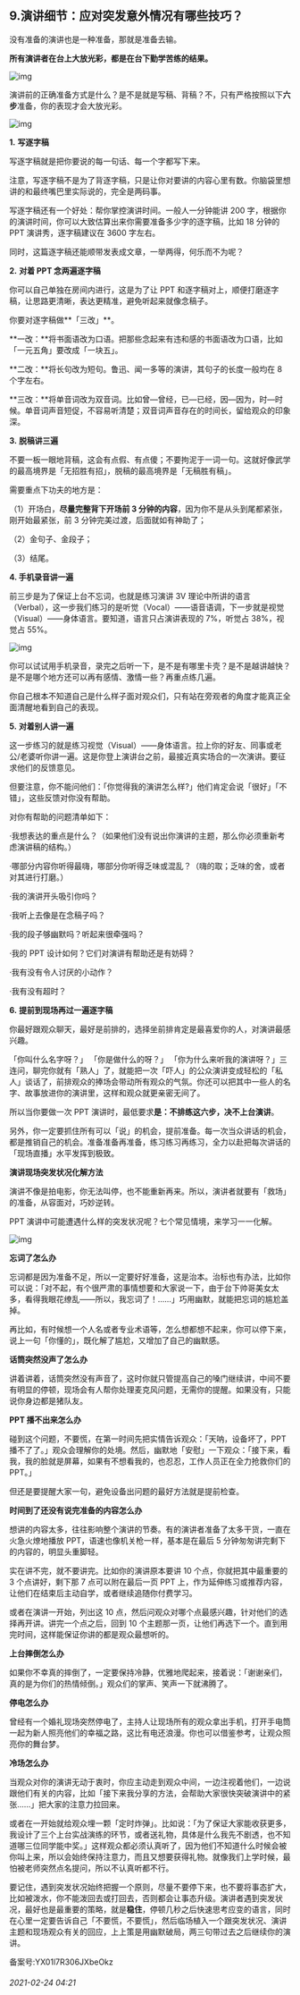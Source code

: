 ## 9.演讲细节：应对突发意外情况有哪些技巧？
没有准备的演讲也是一种准备，那就是准备去输。


**所有演讲者在台上大放光彩，都是在台下勤学苦练的结果。**


![img](https://pic1.zhimg.com/v2-68a40959cf4e5fcf63622120b96705e8.webp)

演讲前的正确准备方式是什么？是不是就是写稿、背稿？不，只有严格按照以下**六步**准备，你的表现才会大放光彩。


![img](https://pic2.zhimg.com/v2-4c038c7b2cda697e1550f767abf7e9d3.webp)

**1.** **写逐字稿**


写逐字稿就是把你要说的每一句话、每一个字都写下来。


注意，写逐字稿不是为了背逐字稿，只是让你对要讲的内容心里有数。你脑袋里想讲的和最终嘴巴里实际说的，完全是两码事。


写逐字稿还有一个好处：帮你掌控演讲时间。一般人一分钟能讲 200 字，根据你的演讲时间，你可以大致估算出来你需要准备多少字的逐字稿，比如 18 分钟的 PPT 演讲秀，逐字稿建议在 3600 字左右。


同时，这篇逐字稿还能顺带发表成文章，一举两得，何乐而不为呢？


**2.** **对着 PPT 念两遍逐字稿**


你可以自己单独在房间内进行，这是为了让 PPT 和逐字稿对上，顺便打磨逐字稿，让思路更清晰，表达更精准，避免听起来就像念稿子。


你要对逐字稿做**「三改」**。


**一改：**将书面语改为口语。把那些念起来有违和感的书面语改为口语，比如「一元五角」要改成「一块五」。


**二改：**将长句改为短句。鲁迅、闻一多等的演讲，其句子的长度一般均在 8 个字左右。


**三改：**将单音词改为双音词。比如曾—曾经，已—已经，因—因为，时—时候。单音词声音短促，不容易听清楚；双音词声音存在的时间长，留给观众的印象深。


**3.** **脱稿讲三遍**


不要一板一眼地背稿，这会有点假、有点傻；不要拘泥于一词一句。这就好像武学的最高境界是「无招胜有招」，脱稿的最高境界是「无稿胜有稿」。


需要重点下功夫的地方是：


（1）开场白，**尽量完整背下开场前 3 分钟的内容**，因为你不是从头到尾都紧张，刚开始最紧张，前 3 分钟完美过渡，后面就如有神助了；


（2）金句子、金段子；


（3）结尾。


**4. 手机录音讲一遍**


前三步是为了保证上台不忘词，也就是练习演讲 3V 理论中所讲的语言（Verbal），这一步我们练习的是听觉（Vocal）——语音语调，下一步就是视觉（Visual）——身体语言。要知道，语言只占演讲表现的 7%，听觉占 38%，视觉占 55%。


![img](https://pic3.zhimg.com/v2-377e870b6b1815cc4df9c1ed44c7eb44.webp)

你可以试试用手机录音，录完之后听一下，是不是有哪里卡壳？是不是越讲越快？是不是哪个地方还可以再有感情、激情一些？再重点练几遍。


你自己根本不知道自己是什么样子面对观众们，只有站在旁观者的角度才能真正全面清醒地看到自己的表现。


**5.** **对着别人讲一遍**


这一步练习的就是练习视觉（Visual）——身体语言。拉上你的好友、同事或老公/老婆听你讲一遍。这是你登上演讲台之前，最接近真实场合的一次演讲。要征求他们的反馈意见。


但要注意，你不能问他们：「你觉得我的演讲怎么样?」他们肯定会说「很好」「不错」，这些反馈对你没有帮助。


对你有帮助的问题清单如下：


·我想表达的重点是什么？（如果他们没有说出你演讲的主题，那么你必须重新考虑演讲稿的结构。）


·哪部分内容你听得最嗨，哪部分你听得乏味或混乱？（嗨的取；乏味的舍，或者对其进行打磨。）


·我的演讲开头吸引你吗？


·我听上去像是在念稿子吗？


·我的段子够幽默吗？听起来很牵强吗？


·我的 PPT 设计如何？它们对演讲有帮助还是有妨碍？


·我有没有令人讨厌的小动作？


·我有没有超时？


**6.** **提前到现场再过一遍逐字稿**


你最好跟观众聊天，最好是前排的，选择坐前排肯定是最喜爱你的人，对演讲最感兴趣。


「你叫什么名字呀？」 「你是做什么的呀？」 「你为什么来听我的演讲呀？」三连问，聊完你就有「熟人」了，就能把一次「吓人」的公众演讲变成轻松的「私人」谈话了，前排观众的捧场会带动所有观众的气氛。你还可以把其中一些人的名字、故事放进你的演讲里，这样和观众就更亲密无间了。


所以当你要做一次 PPT 演讲时，最低要求**是：不排练这六步，决不上台演讲**。


另外，你一定要抓住所有可以「说」的机会，提前准备。每一次当众讲话的机会，都是推销自己的机会。准备准备再准备，练习练习再练习，全力以赴把每次讲话的「现场直播」水平发挥到极致。


**演讲现场突发状况化解方法**


演讲不像是拍电影，你无法叫停，也不能重新再来。所以，演讲者就要有「救场」的准备，从容面对，巧妙逆转。


PPT 演讲中可能遭遇什么样的突发状况呢？七个常见情境，来学习一一化解。


![img](https://pic1.zhimg.com/v2-7f7e6333480ca0dcdcade6029475b3d5.webp)

**忘词了怎么办**


忘词都是因为准备不足，所以一定要好好准备，这是治本。治标也有办法，比如你可以说：「对不起，有个很严肃的事情想要和大家说一下，由于台下帅哥美女太多，看得我眼花缭乱——所以，我忘词了！……」巧用幽默，就能把忘词的尴尬盖掉。


再比如，有时候想一个人名或者专业术语等，怎么想都想不起来，你可以停下来，说上一句「你懂的」，既化解了尴尬，又增加了自己的幽默感。


**话筒突然没声了怎么办**


讲着讲着，话筒突然没有声音了，这时你就只管提高自己的嗓门继续讲，中间不要有明显的停顿，现场会有人帮你处理麦克风问题，无需你的提醒。如果没有，只能说你身边都是猪队友。


**PPT 播不出来怎么办**


碰到这个问题，不要慌，在第一时间先把实情告诉观众：「天呐，设备坏了，PPT 播不了了。」观众会理解你的处境。然后，幽默地「安慰」一下观众：「接下来，看我，我的脸就是屏幕，如果有不想看我的，也忍忍，工作人员正在全力抢救你们的 PPT。」


但还是要提醒大家一句，避免设备出问题的最好方法就是提前检查。


**时间到了还没有说完准备的内容怎么办**


想讲的内容太多，往往影响整个演讲的节奏。有的演讲者准备了太多干货，一直在火急火燎地播放 PPT，语速也像机关枪一样，基本是在最后 5 分钟匆匆讲完剩下的内容的，明显头重脚轻。


实在讲不完，就不要讲完。比如你的演讲原本要讲 10 个点，你就把其中最重要的 3 个点讲好，剩下那 7 点可以附在最后一页 PPT 上，作为延伸练习或推荐内容，让他们在结束后主动自学，或者继续追随你付费学习。


或者在演讲一开始，列出这 10 点，然后问观众对哪个点最感兴趣，针对他们的选择再开讲。讲完一个点之后，回到 10 个主题那一页，让他们再选下一个。直到用完时间，这样能保证你讲的都是观众最想听的。


**上台摔倒怎么办**


如果你不幸真的摔倒了，一定要保持冷静，优雅地爬起来，接着说：「谢谢亲们，真的是为你们的热情倾倒。」观众们的掌声、笑声一下就沸腾了。


**停电怎么办**


曾经有一个婚礼现场突然停电了，主持人让现场所有的观众拿出手机，打开手电筒一起为新人照亮他们的幸福之路，这比有电还浪漫。你也可以借鉴参考，让观众照亮你的舞台梦。


**冷场怎么办**


当观众对你的演讲无动于衷时，你应主动走到观众中间，一边注视着他们，一边说跟他们有关的内容，比如「接下来我分享的方法，会帮助大家很快突破演讲中的紧张……」把大家的注意力拉回来。


或者在一开始就给观众埋一颗「定时炸弹」。比如说：「为了保证大家能收获更多，我设计了三个上台实战演练的环节，或者送礼物，具体是什么我先不剧透，也不知道哪三位同学能中奖。」这样观众都必须认真听了，因为他们不知道什么时候会被你叫上来，所以会始终保持注意力，而且又想要获得礼物。就像我们上学时候，最怕被老师突然点名提问，所以不认真听都不行。


要记住，遇到突发状况始终把握一个原则，尽量不要停下来，也不要将事态扩大，比如被泼水，你不能泼回去或打回去，否则都会让事态升级。演讲者遇到突发状况，最好也是最重要的策略，就是**稳住**，停顿几秒之后快速思考应变的语言，同时在心里一定要告诉自己「不要慌，不要慌」，然后临场植入一个跟突发状况、演讲主题和现场观众有关的回应，上上策是用幽默破局，两三句带过去之后继续你的演讲。


备案号:YX01l7R306JXbeOkz


###### 2021-02-24 04:21
